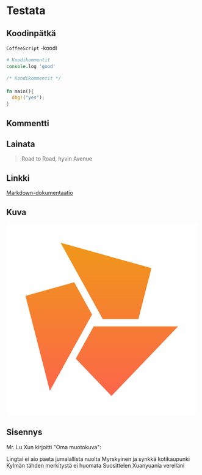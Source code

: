 [Markdown maailmanlaajuiset kommentit]:#

# Testata

## Koodinpätkä

`CoffeeScript` -koodi

```coffee
# Koodikommentit
console.log 'good'


```

```rust
/* Koodikommentit */

fn main(){
  dbg!("yes");
}
```

## Kommentti

<!-- HTML 注释 --> 

<!-- 多行注释 --> 

## Lainata

> Road to Road, hyvin Avenue

## Linkki

[Markdown-dokumentaatio](https://github.com/xxai-art/xxai-art-md)

## Kuva

![xxAI.Art Brand Identity](https://raw.githubusercontent.com/xxai-art/web/main/file/svg/logo.svg)

## Sisennys

Mr. Lu Xun kirjoitti "Oma muotokuva":

  Lingtai ei aio paeta jumalallista nuolta
  Myrskyinen ja synkkä kotikaupunki
  Kylmän tähden merkitystä ei huomata
  Suosittelen Xuanyuania verelläni
